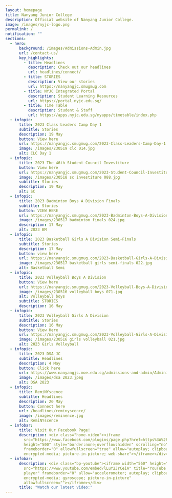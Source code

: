 ```yaml
---
layout: homepage
title: Nanyang Junior College
description: Official website of Nanyang Junior College.
image: /images/nyjc-logo.png
permalink: /
notification: ""
sections:
  - hero:
      background: /images/Admissions-Admin.jpg
      url: /contact-us/
      key_highlights:
        - title: Headlines
          description: Check out our headlines
          url: headlines/connect/
        - title: STORIES
          description: View our stories
          url: https://nanyangjc.smugmug.com
        - title: NYJC Integrated Portal
          description: Student Learning Resources
          url: https://portal.nyjc.edu.sg/
        - title: Time Table
          description: Student & Staff
          url: https://apps.nyjc.edu.sg/nyapps/timetable/index.php
  - infopic:
      title: 2023 Class Leaders Camp Day 1
      subtitle: Stories
      description: 19 May
      button: View here
      url: https://nanyangjc.smugmug.com/2023-Class-Leaders-Camp-Day-1
      image: /images/230519 clc 014.jpg
      alt: CLC Day 1
  - infopic:
      title: 2023 The 46th Student Council Investiture
      button: View here
      url: https://nanyangjc.smugmug.com/2023-Student-Council-Investiture
      image: /images/230518 sc investiture 088.jpg
      subtitle: Stories
      description: 19 May
      alt: SC
  - infopic:
      title: 2023 Badminton Boys A Division Finals
      subtitle: Stories
      button: VIEW HERE
      url: https://nanyangjc.smugmug.com/2023-Badminton-Boys-A-Division-Finals/
      image: /images/230517 badminton finals 024.jpg
      description: 17 May
      alt: 2023 BM
  - infopic:
      title: 2023 Basketball Girls A Division Semi-Finals
      subtitle: Stories
      description: 17 May
      button: view here
      url: https://nanyangjc.smugmug.com/2023-Basketball-Girls-A-Division-Semi-Finals/
      image: /images/230517 basketball girls semi-finals 022.jpg
      alt: Basketball Semi
  - infopic:
      title: 2023 Volleyball Boys A Division
      button: View here
      url: https://nanyangjc.smugmug.com/2023-Volleyball-Boys-A-Division
      image: /images/230516 volleyball boys 071.jpg
      alt: Volleyball boys
      subtitle: STORIES
      description: 16 May
  - infopic:
      title: 2023 Volleyball Girls A Division
      subtitle: Stories
      description: 16 May
      button: View Here
      url: https://nanyangjc.smugmug.com/2023-Volleyball-Girls-A-Division/
      image: /images/230516 girls volleyball 021.jpg
      alt: 2023 Girls Volleyball
  - infopic:
      title: 2023 DSA-JC
      subtitle: Headlines
      description: 4 May
      button: Click here
      url: https://www.nanyangjc.moe.edu.sg/admissions-and-admin/Administration/dsa/
      image: /images/dsa 2023.jpeg
      alt: DSA 2023
  - infopic:
      title: RemiNYscence
      subtitle: Headlines
      description: 20 May
      button: Connect here
      url: /headlines/reminyscence/
      image: /images/reminence.jpg
      alt: RemiNYscence
  - infobar:
      title: Visit Our Facebook Page!
      description: <div class="home-video"><iframe
        src="https://www.facebook.com/plugins/page.php?href=https%3A%2F%2Fwww.facebook.com%2FNanyangjc%2F&tabs=timeline&width=340&height=500&small_header=false&adapt_container_width=true&hide_cover=false&show_facepile=true&appId"
        height="500" style="border:none;overflow:hidden" scrolling="no"
        frameborder="0" allowfullscreen="true" allow="autoplay; clipboard-write;
        encrypted-media; picture-in-picture; web-share"></iframe></div>
  - infobar:
      description: <div class="bp-youtube"><iframe width="560" height="315"
        src="https://www.youtube.com/embed/lLuY2JrCeiA" title="YouTube video
        player" frameborder="0" allow="accelerometer; autoplay; clipboard-write;
        encrypted-media; gyroscope; picture-in-picture"
        allowfullscreen=""></iframe></div>
      title: "Watch our latest video:"
---
```

